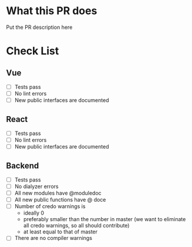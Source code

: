 # What this PR does

Put the PR description here

# Check List

## Vue

- [ ] Tests pass
- [ ] No lint errors
- [ ] New public interfaces are documented

## React

- [ ] Tests pass
- [ ] No lint errors
- [ ] New public interfaces are documented

## Backend 
- [ ] Tests pass
- [ ] No dialyzer errors
- [ ] All new modules have @moduledoc
- [ ] All new public functions have @ doce
- [ ] Number of credo warnings is
  - ideally 0
  - preferably smaller than the number in master (we want to eliminate all credo warnings, so all should contribute)
  - at least equal to that of master
- [ ] There are no compiler warnings